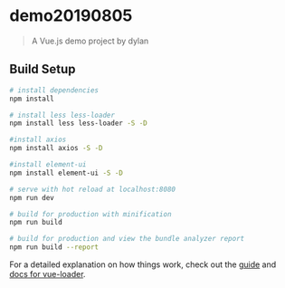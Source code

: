 # demo20190805

> A Vue.js demo project by dylan

## Build Setup

``` bash
# install dependencies
npm install

# install less less-loader
npm install less less-loader -S -D

#install axios
npm install axios -S -D

#install element-ui
npm install element-ui -S -D

# serve with hot reload at localhost:8080
npm run dev

# build for production with minification
npm run build

# build for production and view the bundle analyzer report
npm run build --report
```

For a detailed explanation on how things work, check out the [guide](http://vuejs-templates.github.io/webpack/) and [docs for vue-loader](http://vuejs.github.io/vue-loader).
